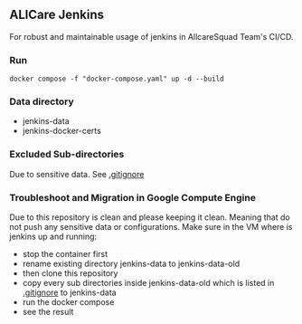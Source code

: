## ALlCare Jenkins

For robust and maintainable usage of jenkins in AllcareSquad Team's CI/CD.

### Run

```
docker compose -f "docker-compose.yaml" up -d --build
```

### Data directory
- jenkins-data
- jenkins-docker-certs


### Excluded Sub-directories
 Due to sensitive data. See [.gitignore](https://github.com/AllCareSquad/allcare-jenkins/blob/main/.gitignore)

 ### Troubleshoot and Migration in Google Compute Engine
 Due to this repository is clean and please keeping it clean. Meaning that do not push any sensitive data or configurations.
 Make sure in the VM where is jenkins up and running:
 - stop the container first
 - rename existing directory jenkins-data to jenkins-data-old
 - then clone this repository
 - copy every sub directories inside jenkins-data-old which is listed in [.gitignore](https://github.com/AllCareSquad/allcare-jenkins/blob/main/.gitignore) to jenkins-data
 - run the docker compose
 - see the result
